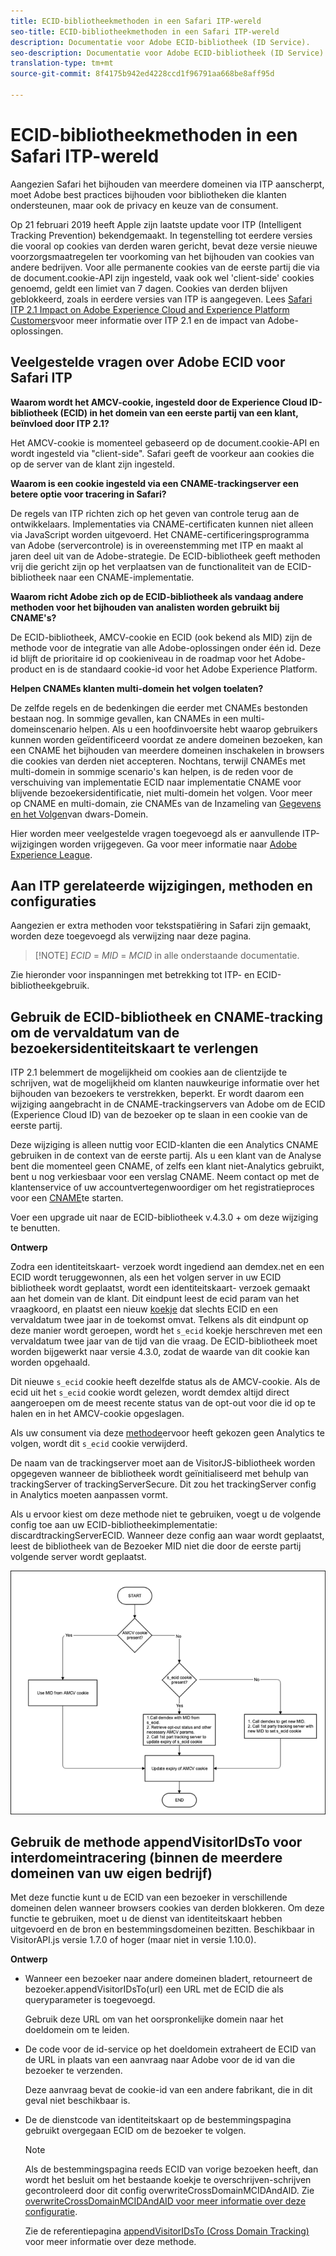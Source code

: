 ```yaml
---
title: ECID-bibliotheekmethoden in een Safari ITP-wereld
seo-title: ECID-bibliotheekmethoden in een Safari ITP-wereld
description: Documentatie voor Adobe ECID-bibliotheek (ID Service).
seo-description: Documentatie voor Adobe ECID-bibliotheek (ID Service).
translation-type: tm+mt
source-git-commit: 8f4175b942ed4228ccd1f96791aa668be8aff95d

---
```



# ECID-bibliotheekmethoden in een Safari ITP-wereld

Aangezien Safari het bijhouden van meerdere domeinen via ITP aanscherpt, moet Adobe best practices bijhouden voor bibliotheken die klanten ondersteunen, maar ook de privacy en keuze van de consument.

Op 21 februari 2019 heeft Apple zijn laatste update voor ITP (Intelligent Tracking Prevention) bekendgemaakt. In tegenstelling tot eerdere versies die vooral op cookies van derden waren gericht, bevat deze versie nieuwe voorzorgsmaatregelen ter voorkoming van het bijhouden van cookies van andere bedrijven. Voor alle permanente cookies van de eerste partij die via de document.cookie-API zijn ingesteld, vaak ook wel &#39;client-side&#39; cookies genoemd, geldt een limiet van 7 dagen. Cookies van derden blijven geblokkeerd, zoals in eerdere versies van ITP is aangegeven. Lees [Safari ITP 2.1 Impact on Adobe Experience Cloud and Experience Platform Customers](https://medium.com/adobetech/safari-itp-2-1-impact-on-adobe-experience-cloud-customers-9439cecb55ac)voor meer informatie over ITP 2.1 en de impact van Adobe-oplossingen.

## Veelgestelde vragen over Adobe ECID voor Safari ITP

**Waarom wordt het AMCV-cookie, ingesteld door de Experience Cloud ID-bibliotheek (ECID) in het domein van een eerste partij van een klant, beïnvloed door ITP 2.1?**

Het AMCV-cookie is momenteel gebaseerd op de document.cookie-API en wordt ingesteld via &quot;client-side&quot;. Safari geeft de voorkeur aan cookies die op de server van de klant zijn ingesteld.

**Waarom is een cookie ingesteld via een CNAME-trackingserver een betere optie voor tracering in Safari?**

De regels van ITP richten zich op het geven van controle terug aan de ontwikkelaars. Implementaties via CNAME-certificaten kunnen niet alleen via JavaScript worden uitgevoerd. Het CNAME-certificeringsprogramma van Adobe (servercontrole) is in overeenstemming met ITP en maakt al jaren deel uit van de Adobe-strategie. De ECID-bibliotheek geeft methoden vrij die gericht zijn op het verplaatsen van de functionaliteit van de ECID-bibliotheek naar een CNAME-implementatie.

**Waarom richt Adobe zich op de ECID-bibliotheek als vandaag andere methoden voor het bijhouden van analisten worden gebruikt bij CNAME&#39;s?**

De ECID-bibliotheek, AMCV-cookie en ECID (ook bekend als MID) zijn de methode voor de integratie van alle Adobe-oplossingen onder één id. Deze id blijft de prioritaire id op cookieniveau in de roadmap voor het Adobe-product en is de standaard cookie-id voor het Adobe Experience Platform.

**Helpen CNAMEs klanten multi-domein het volgen toelaten?**

De zelfde regels en de bedenkingen die eerder met CNAMEs bestonden bestaan nog. In sommige gevallen, kan CNAMEs in een multi-domeinscenario helpen. Als u een hoofdinvoersite hebt waarop gebruikers kunnen worden geïdentificeerd voordat ze andere domeinen bezoeken, kan een CNAME het bijhouden van meerdere domeinen inschakelen in browsers die cookies van derden niet accepteren. Nochtans, terwijl CNAMEs met multi-domein in sommige scenario&#39;s kan helpen, is de reden voor de verschuiving van implementatie ECID naar implementatie CNAME voor blijvende bezoekersidentificatie, niet multi-domein het volgen. Voor meer op CNAME en multi-domain, zie CNAMEs van de Inzameling van [Gegevens en het Volgen](/help/reference/analytics-reference/cname.md)van dwars-Domein.

Hier worden meer veelgestelde vragen toegevoegd als er aanvullende ITP-wijzigingen worden vrijgegeven. Ga voor meer informatie naar [Adobe Experience League](https://experienceleague.adobe.com/#recommended/solutions/analytics).

## Aan ITP gerelateerde wijzigingen, methoden en configuraties

Aangezien er extra methoden voor tekstspatiëring in Safari zijn gemaakt, worden deze toegevoegd als verwijzing naar deze pagina.

>[!NOTE] *ECID* = *MID* = *MCID* in alle onderstaande documentatie.

Zie hieronder voor inspanningen met betrekking tot ITP- en ECID-bibliotheekgebruik.

## Gebruik de ECID-bibliotheek en CNAME-tracking om de vervaldatum van de bezoekersidentiteitskaart te verlengen

ITP 2.1 belemmert de mogelijkheid om cookies aan de clientzijde te schrijven, wat de mogelijkheid om klanten nauwkeurige informatie over het bijhouden van bezoekers te verstrekken, beperkt. Er wordt daarom een wijziging aangebracht in de CNAME-trackingservers van Adobe om de ECID (Experience Cloud ID) van de bezoeker op te slaan in een cookie van de eerste partij.

Deze wijziging is alleen nuttig voor ECID-klanten die een Analytics CNAME gebruiken in de context van de eerste partij. Als u een klant van de Analyse bent die momenteel geen CNAME, of zelfs een klant niet-Analytics gebruikt, bent u nog verkiesbaar voor een verslag CNAME. Neem contact op met de klantenservice of uw accountvertegenwoordiger om het registratieproces voor een [CNAME](https://marketing.adobe.com/resources/help/en_US/whitepapers/first_party_cookies/adobe_managed_cert_pgm.html)te starten.

Voer een upgrade uit naar de ECID-bibliotheek v.4.3.0 + om deze wijziging te benutten.

**Ontwerp**

Zodra een identiteitskaart- verzoek wordt ingediend aan demdex.net en een ECID wordt teruggewonnen, als een het volgen server in uw ECID bibliotheek wordt geplaatst, wordt een identiteitskaart- verzoek gemaakt aan het domein van de klant. Dit eindpunt leest de ecid param van het vraagkoord, en plaatst een nieuw [koekje](/help/introduction/cookies.md) dat slechts ECID en een vervaldatum twee jaar in de toekomst omvat. Telkens als dit eindpunt op deze manier wordt geroepen, wordt het `s_ecid` koekje herschreven met een vervaldatum twee jaar van de tijd van die vraag. De ECID-bibliotheek moet worden bijgewerkt naar versie 4.3.0, zodat de waarde van dit cookie kan worden opgehaald.

Dit nieuwe `s_ecid` cookie heeft dezelfde status als de AMCV-cookie. Als de ecid uit het `s_ecid` cookie wordt gelezen, wordt demdex altijd direct aangeroepen om de meest recente status van de opt-out voor die id op te halen en in het AMCV-cookie opgeslagen.

Als uw consument via deze [methode](https://marketing.adobe.com/resources/help/en_US/sc/implement/opt_out_link.html)ervoor heeft gekozen geen Analytics te volgen, wordt dit `s_ecid` cookie verwijderd.

De naam van de trackingserver moet aan de VisitorJS-bibliotheek worden opgegeven wanneer de bibliotheek wordt geïnitialiseerd met behulp van trackingServer of trackingServerSecure. Dit zou het trackingServer config in Analytics moeten aanpassen vormt.

Als u ervoor kiest om deze methode niet te gebruiken, voegt u de volgende config toe aan uw ECID-bibliotheekimplementatie: discardtrackingServerECID. Wanneer deze config aan waar wordt geplaatst, leest de bibliotheek van de Bezoeker MID niet die door de eerste partij volgende server wordt geplaatst.

![](assets/itp-proposal-v1.png)

## Gebruik de methode appendVisitorIDsTo voor interdomeintracering (binnen de meerdere domeinen van uw eigen bedrijf)

Met deze functie kunt u de ECID van een bezoeker in verschillende domeinen delen wanneer browsers cookies van derden blokkeren. Om deze functie te gebruiken, moet u de dienst van identiteitskaart hebben uitgevoerd en de bron en bestemmingsdomeinen bezitten. Beschikbaar in VisitorAPI.js versie 1.7.0 of hoger (maar niet in versie 1.10.0).

**Ontwerp**

* Wanneer een bezoeker naar andere domeinen bladert, retourneert de bezoeker.appendVisitorIDsTo(url) een URL met de ECID die als queryparameter is toegevoegd.

   Gebruik deze URL om van het oorspronkelijke domein naar het doeldomein om te leiden.

* De code voor de id-service op het doeldomein extraheert de ECID van de URL in plaats van een aanvraag naar Adobe voor de id van die bezoeker te verzenden.

   Deze aanvraag bevat de cookie-id van een andere fabrikant, die in dit geval niet beschikbaar is.

* De de dienstcode van identiteitskaart op de bestemmingspagina gebruikt overgegaan ECID om de bezoeker te volgen.

   >[!NOTE]
   >Als de bestemmingspagina reeds ECID van vorige bezoeken heeft, dan wordt het besluit om het bestaande koekje te overschrijven-schrijven gecontroleerd door dit config overwriteCrossDomainMCIDAndAID. Zie [overwriteCrossDomainMCIDAndAID voor meer informatie over deze configuratie](/help/library/function-vars/overwrite-visitor-id.md).
   >
   >Zie de referentiepagina [appendVisitorIDsTo (Cross Domain Tracking)](/help/library/get-set/appendvisitorid.md) voor meer informatie over deze methode.
